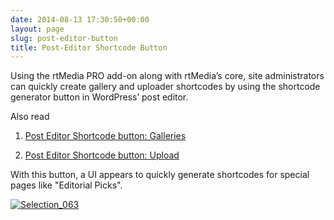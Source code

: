 ```yaml
---
date: 2014-08-13 17:30:50+00:00
layout: page
slug: post-editor-button
title: Post-Editor Shortcode Button
---
```


Using the rtMedia PRO add-on along with rtMedia’s core, site administrators can quickly create gallery and uploader shortcodes by using the shortcode generator button in WordPress’ post editor.

Also read



	
  1. [Post Editor Shortcode button: Galleries](http://docs.rtcamp.com/rtmedia/addons/rtmedia-pro/features/post-editor--button/galleries/)

	
  2. [Post Editor Shortcode button: Upload](http://docs.rtcamp.com/rtmedia/addons/rtmedia-pro/features/post-editor-button/uploaders/)


With this button, a UI appears to quickly generate shortcodes for special pages like "Editorial Picks".

[![Selection_063](http://docs.rtcamp.com/wp-content/uploads/2014/08/Selection_063.png)](http://docs.rtcamp.com/wp-content/uploads/2014/08/Selection_063.png)
